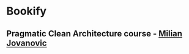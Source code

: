 # Bookify
## Pragmatic Clean Architecture course - <a href='https://github.com/m-jovanovic'>Milian Jovanovic</a>
